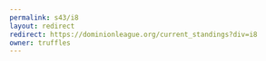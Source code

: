 ```yaml
---
permalink: s43/i8
layout: redirect
redirect: https://dominionleague.org/current_standings?div=i8
owner: truffles
---
```

